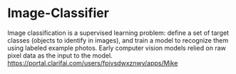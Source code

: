 # Image-Classifier
   Image classification is a supervised learning problem: define a set of target classes (objects to identify in images), and train a model to recognize them using labeled example photos. Early computer vision models relied on raw pixel data as the input to the model.
   https://portal.clarifai.com/users/fpivsdwxznwv/apps/Mike
